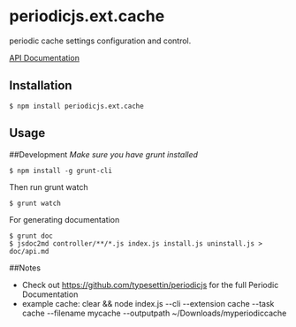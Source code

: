 # periodicjs.ext.cache

periodic cache settings configuration and control.

 [API Documentation](https://github.com/typesettin/periodicjs.ext.cache/blob/master/doc/api.md)

## Installation

```
$ npm install periodicjs.ext.cache
```

## Usage


##Development
*Make sure you have grunt installed*
```
$ npm install -g grunt-cli
```

Then run grunt watch
```
$ grunt watch
```
For generating documentation
```
$ grunt doc
$ jsdoc2md controller/**/*.js index.js install.js uninstall.js > doc/api.md
```
##Notes
* Check out https://github.com/typesettin/periodicjs for the full Periodic Documentation
* example cache: clear && node index.js --cli --extension cache --task cache --filename mycache --outputpath ~/Downloads/myperiodiccache